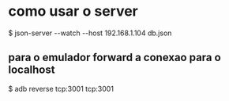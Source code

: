 # como usar o server

$  json-server --watch --host 192.168.1.104 db.json

## para o emulador forward a conexao para o localhost
$ adb reverse tcp:3001 tcp:3001

